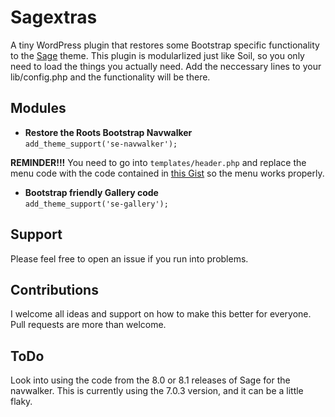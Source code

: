 # Sagextras

A tiny WordPress plugin that restores some Bootstrap specific functionality to the [Sage](https://roots.io/sage) theme. This plugin is modularlized just like Soil, so you only need to load the things you actually need. Add the neccessary lines to your lib/config.php and the functionality will be there.

## Modules

* **Restore the Roots Bootstrap Navwalker**<br>
  `add_theme_support('se-navwalker');`

**REMINDER!!!** You need to go into `templates/header.php` and replace the menu code with the code contained in [this Gist](https://gist.github.com/storm2k/c7ca7f93ed155f5a8f85) so the menu works properly.

* **Bootstrap friendly Gallery code**<br>
  `add_theme_support('se-gallery');`

## Support

Please feel free to open an issue if you run into problems.

## Contributions

I welcome all ideas and support on how to make this better for everyone. Pull requests are more than welcome.

## ToDo

Look into using the code from the 8.0 or 8.1 releases of Sage for the navwalker. This is currently using the 7.0.3 version, and it can be a little flaky.
